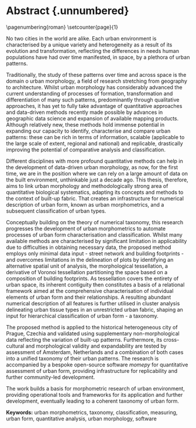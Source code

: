 # Abstract {.unnumbered}

\pagenumbering{roman}
\setcounter{page}{1}
<!-- 
\large
**‌The Urban Atlas: Methodological Foundation of a Morphometric Taxonomy of Urban Form**

\vspace*{1cm}

\normalsize -->

No two cities in the world are alike. Each urban environment is characterised by a unique variety and heterogeneity as a result of its evolution and transformation, reflecting the differences in needs human populations have had over time manifested, in space, by a plethora of urban patterns.

Traditionally, the study of these patterns over time and across space is the domain o urban morphology, a field of research stretching from geography to architecture. Whilst urban morphology has considerably advanced the current understanding of processes of formation, transformation and differentiation of many such patterns, predominantly through qualitative approaches, it has yet to fully take advantage of quantitative approaches and data-driven methods recently made possible by advances in geographic data science and expansion of available mapping products. Although relatively new, these methods hold immense potential in expanding our capacity to identify, characterise and compare urban patterns: these can be rich in terms of information, scalable (applicable to the large scale of extent, regional and national) and replicable, drastically improving the potential of comparative analysis and classification.

Different disciplines with more profound quantitative methods can help in the development of data-driven urban morphology, as now, for the first time, we are in the position where we can rely on a large amount of data on the built environment, unthinkable just a decade ago. This thesis, therefore, aims to link urban morphology and methodologically strong area of quantitative biological systematics, adapting its concepts and methods to the context of built-up fabric. That creates an infrastructure for numerical description of urban form, known as urban morphometrics, and a subsequent classification of urban types. 

Conceptually building on the theory of numerical taxonomy, this research progresses the development of urban morphometrics to automate processes of urban form characterisation and classification. Whilst many available methods are characterised by significant limitation in applicability due to difficulties in obtaining necessary data, the proposed method employs only minimal data input - street network and building footprints - and overcomes limitations in the delineation of plots by identifying an alternative spatial unit of analysis, the morphological tessellation, a derivative of Voronoi tessellation partitioning the space based on a composition of building footprints. As tessellation covers the entirety of urban space, its inherent contiguity then constitutes a basis of a relational framework aimed at the comprehensive characterisation of individual elements of urban form and their relationships. A resulting abundant numerical description of all features is further utilised in cluster analysis delineating urban tissue types in an unrestricted urban fabric, shaping an input for hierarchical classification of urban form - a taxonomy.

The proposed method is applied to the historical heterogeneous city of Prague, Czechia and validated using supplementary non-morphological data reflecting the variation of built-up patterns. Furthermore, its cross-cultural and morphological validity and expandability are tested by assessment of Amsterdam, Netherlands and a combination of both cases into a unified taxonomy of their urban patterns. The research is accompanied by a bespoke open-source software *momepy* for quantitative assessment of urban form, providing infrastructure for replicability and further community-led development.

The work builds a basis for morphometric research of urban environment, providing operational tools and frameworks for its application and further development, eventually leading to a coherent taxonomy of urban form.

**Keywords:** urban morphometrics, taxonomy, classification, measuring, urban form, quantitative analysis, urban morphology, software 
